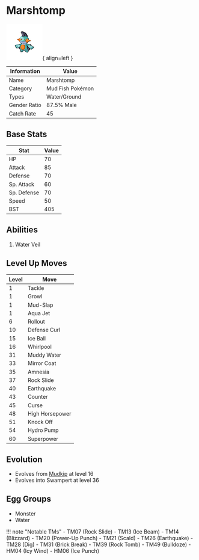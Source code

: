 # Marshtomp

![Marshtomp](../images/pokemon/259.png){ align=left }

| Information | Value |
|------------|--------|
| Name | Marshtomp |
| Category | Mud Fish Pokémon |
| Types | Water/Ground |
| Gender Ratio | 87.5% Male |
| Catch Rate | 45 |

## Base Stats

| Stat | Value |
|------|-------|
| HP | 70 |
| Attack | 85 |
| Defense | 70 |
| Sp. Attack | 60 |
| Sp. Defense | 70 |
| Speed | 50 |
| BST | 405 |

## Abilities
1. Water Veil

## Level Up Moves
| Level | Move |
|-------|------|
| 1 | Tackle |
| 1 | Growl |
| 1 | Mud-Slap |
| 1 | Aqua Jet |
| 6 | Rollout |
| 10 | Defense Curl |
| 15 | Ice Ball |
| 16 | Whirlpool |
| 31 | Muddy Water |
| 33 | Mirror Coat |
| 35 | Amnesia |
| 37 | Rock Slide |
| 40 | Earthquake |
| 43 | Counter |
| 45 | Curse |
| 48 | High Horsepower |
| 51 | Knock Off |
| 54 | Hydro Pump |
| 60 | Superpower |

## Evolution
- Evolves from [Mudkip](258-mudkip.md) at level 16
- Evolves into Swampert at level 36

## Egg Groups
- Monster
- Water

!!! note "Notable TMs"
    - TM07 (Rock Slide)
    - TM13 (Ice Beam)
    - TM14 (Blizzard)
    - TM20 (Power-Up Punch)
    - TM21 (Scald)
    - TM26 (Earthquake)
    - TM28 (Dig)
    - TM31 (Brick Break)
    - TM39 (Rock Tomb)
    - TM49 (Bulldoze)
    - HM04 (Icy Wind)
    - HM06 (Ice Punch)
